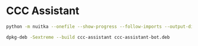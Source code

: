 # CCC Assistant

```bash
python -m nuitka --onefile --show-progress --follow-imports --output-dir=build --remove-output --static-libpython=no --include-package=discord ccc_assistant/bot.py
```

```bash
dpkg-deb -Sextreme --build ccc-assistant ccc-assistant-bot.deb
```
